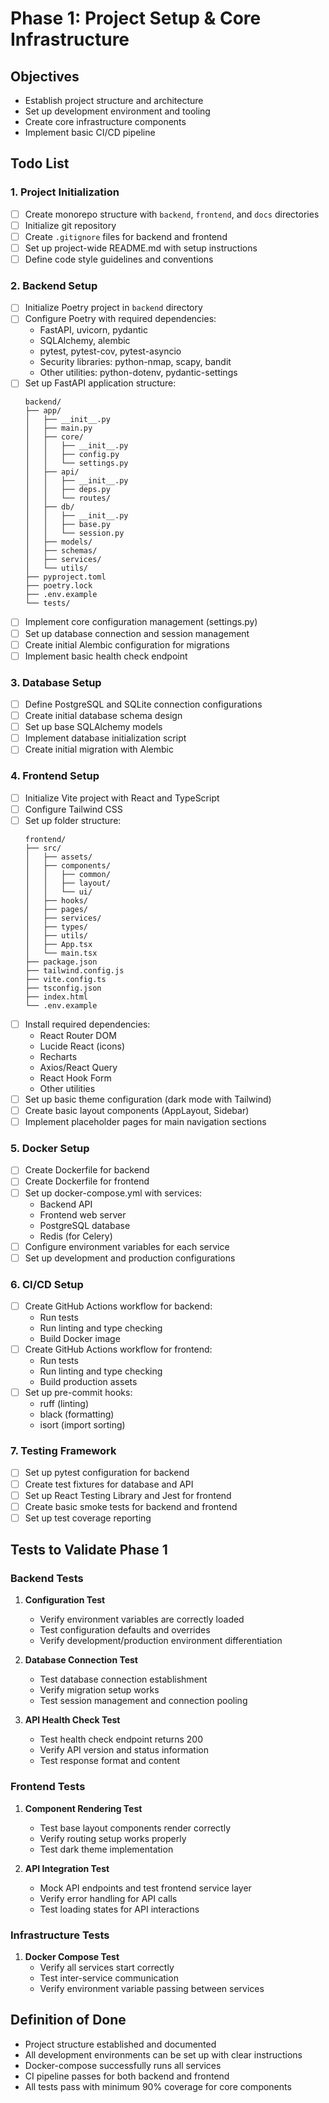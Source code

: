 # Phase 1: Project Setup & Core Infrastructure

## Objectives
- Establish project structure and architecture
- Set up development environment and tooling
- Create core infrastructure components
- Implement basic CI/CD pipeline

## Todo List

### 1. Project Initialization
- [ ] Create monorepo structure with `backend`, `frontend`, and `docs` directories
- [ ] Initialize git repository
- [ ] Create `.gitignore` files for backend and frontend
- [ ] Set up project-wide README.md with setup instructions
- [ ] Define code style guidelines and conventions

### 2. Backend Setup
- [ ] Initialize Poetry project in `backend` directory
- [ ] Configure Poetry with required dependencies:
  - FastAPI, uvicorn, pydantic
  - SQLAlchemy, alembic
  - pytest, pytest-cov, pytest-asyncio
  - Security libraries: python-nmap, scapy, bandit
  - Other utilities: python-dotenv, pydantic-settings
- [ ] Set up FastAPI application structure:
  ```
  backend/
  ├── app/
  │   ├── __init__.py
  │   ├── main.py
  │   ├── core/
  │   │   ├── __init__.py
  │   │   ├── config.py
  │   │   └── settings.py
  │   ├── api/
  │   │   ├── __init__.py
  │   │   ├── deps.py
  │   │   └── routes/
  │   ├── db/
  │   │   ├── __init__.py
  │   │   ├── base.py
  │   │   └── session.py
  │   ├── models/
  │   ├── schemas/
  │   ├── services/
  │   └── utils/
  ├── pyproject.toml
  ├── poetry.lock
  ├── .env.example
  └── tests/
  ```
- [ ] Implement core configuration management (settings.py)
- [ ] Set up database connection and session management
- [ ] Create initial Alembic configuration for migrations
- [ ] Implement basic health check endpoint

### 3. Database Setup
- [ ] Define PostgreSQL and SQLite connection configurations
- [ ] Create initial database schema design
- [ ] Set up base SQLAlchemy models
- [ ] Implement database initialization script
- [ ] Create initial migration with Alembic

### 4. Frontend Setup
- [ ] Initialize Vite project with React and TypeScript
- [ ] Configure Tailwind CSS
- [ ] Set up folder structure:
  ```
  frontend/
  ├── src/
  │   ├── assets/
  │   ├── components/
  │   │   ├── common/
  │   │   ├── layout/
  │   │   └── ui/
  │   ├── hooks/
  │   ├── pages/
  │   ├── services/
  │   ├── types/
  │   ├── utils/
  │   ├── App.tsx
  │   └── main.tsx
  ├── package.json
  ├── tailwind.config.js
  ├── vite.config.ts
  ├── tsconfig.json
  ├── index.html
  └── .env.example
  ```
- [ ] Install required dependencies:
  - React Router DOM
  - Lucide React (icons)
  - Recharts
  - Axios/React Query
  - React Hook Form
  - Other utilities
- [ ] Set up basic theme configuration (dark mode with Tailwind)
- [ ] Create basic layout components (AppLayout, Sidebar)
- [ ] Implement placeholder pages for main navigation sections

### 5. Docker Setup
- [ ] Create Dockerfile for backend
- [ ] Create Dockerfile for frontend
- [ ] Set up docker-compose.yml with services:
  - Backend API
  - Frontend web server
  - PostgreSQL database
  - Redis (for Celery)
- [ ] Configure environment variables for each service
- [ ] Set up development and production configurations

### 6. CI/CD Setup
- [ ] Create GitHub Actions workflow for backend:
  - Run tests
  - Run linting and type checking
  - Build Docker image
- [ ] Create GitHub Actions workflow for frontend:
  - Run tests
  - Run linting and type checking
  - Build production assets
- [ ] Set up pre-commit hooks:
  - ruff (linting)
  - black (formatting)
  - isort (import sorting)

### 7. Testing Framework
- [ ] Set up pytest configuration for backend
- [ ] Create test fixtures for database and API
- [ ] Set up React Testing Library and Jest for frontend
- [ ] Create basic smoke tests for backend and frontend
- [ ] Set up test coverage reporting

## Tests to Validate Phase 1

### Backend Tests
1. **Configuration Test**
   - Verify environment variables are correctly loaded
   - Test configuration defaults and overrides
   - Verify development/production environment differentiation

2. **Database Connection Test**
   - Test database connection establishment
   - Verify migration setup works
   - Test session management and connection pooling

3. **API Health Check Test**
   - Test health check endpoint returns 200
   - Verify API version and status information
   - Test response format and content

### Frontend Tests
1. **Component Rendering Test**
   - Test base layout components render correctly
   - Verify routing setup works properly
   - Test dark theme implementation

2. **API Integration Test**
   - Mock API endpoints and test frontend service layer
   - Verify error handling for API calls
   - Test loading states for API interactions

### Infrastructure Tests
1. **Docker Compose Test**
   - Verify all services start correctly
   - Test inter-service communication
   - Verify environment variable passing between services

## Definition of Done
- Project structure established and documented
- All development environments can be set up with clear instructions
- Docker-compose successfully runs all services
- CI pipeline passes for both backend and frontend
- All tests pass with minimum 90% coverage for core components
